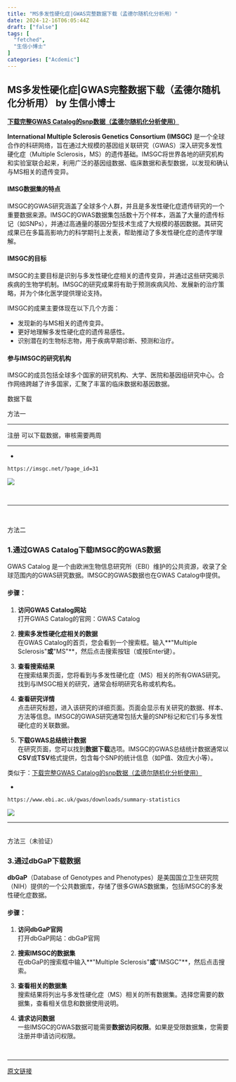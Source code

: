 ```yaml
---
title: "MS多发性硬化症|GWAS完整数据下载（孟德尔随机化分析用）"
date: 2024-12-16T06:05:44Z
draft: ["false"]
tags: [
  "fetched",
  "生信小博士"
]
categories: ["Acdemic"]
---
```

MS多发性硬化症|GWAS完整数据下载（孟德尔随机化分析用） by 生信小博士
------
<div><p><strong><span leaf=""><a href="https://mp.weixin.qq.com/s?__biz=Mzg2NDcxMzYwNg==&amp;mid=2247488153&amp;idx=1&amp;sn=18e6cd10c5bdd565a0b7857a08c5bb13&amp;scene=21#wechat_redirect" textvalue="下载完整GWAS Catalog的snp数据（孟德尔随机化分析使用）" data-itemshowtype="0" target="_blank" linktype="text" data-linktype="2">下载完整GWAS Catalog的snp数据（孟德尔随机化分析使用）</a></span></strong></p><p><strong><span leaf="">International Multiple Sclerosis Genetics Consortium (IMSGC)</span></strong><span leaf=""> 是一个全球合作的科研网络，旨在通过大规模的基因组关联研究（GWAS）深入研究多发性硬化症（Multiple Sclerosis，MS）的遗传基础。IMSGC将世界各地的研究机构和实验室联合起来，利用广泛的基因组数据、临床数据和表型数据，以发现和确认与MS相关的遗传变异。</span></p><h4><span leaf=""><span textstyle="">IMSG数据集的特点</span></span></h4><p><span leaf="">IMSGC的GWAS研究涵盖了全球多个人群，并且是多发性硬化症遗传研究的一个重要数据来源。IMSGC的GWAS数据集包括数十万个样本，涵盖了大量的遗传标记（如SNPs），并通过高通量的基因分型技术生成了大规模的基因数据。其研究成果已在多篇高影响力的科学期刊上发表，帮助推动了多发性硬化症的遗传学理解。</span></p><h4><span leaf=""><span textstyle="">IMSGC的目标</span></span></h4><p><span leaf="">IMSGC的主要目标是识别与多发性硬化症相关的遗传变异，并通过这些研究揭示疾病的生物学机制。IMSGC的研究成果将有助于预测疾病风险、发展新的治疗策略，并为个体化医学提供理论支持。</span></p><p><span leaf=""><span textstyle="">IMSGC的成果主要体现在以下几个方面：</span></span></p><ul><li><section><span leaf="">发现新的与MS相关的遗传变异。</span></section></li><li><section><span leaf="">更好地理解多发性硬化症的遗传易感性。</span></section></li><li><section><span leaf="">识别潜在的生物标志物，用于疾病早期诊断、预测和治疗。</span></section></li></ul><h4><span leaf="">参与IMSGC的研究机构</span></h4><p><span leaf="">IMSGC的成员包括全球多个国家的研究机构、大学、医院和基因组研究中心。合作网络跨越了许多国家，汇聚了丰富的临床数据和基因数据。</span></p><p><span leaf=""><span textstyle="">数据下载</span></span></p><p><span leaf=""><span textstyle="">方法一</span></span></p><hr><p><span leaf=""><span textstyle="">注册 可以下载数据，审核需要两周</span></span></p><hr><section><ul><li></ul><pre data-lang="ruby"><code><span leaf=""><span>https:</span><span>/</span><span>/imsgc.net/</span><span>?p</span><span>age_id=</span><span>31</span></span></code></pre></section><section nodeleaf=""><img data-imgfileid="100004501" data-ratio="0.48518518518518516" data-s="300,640" data-src="https://mmbiz.qpic.cn/sz_mmbiz_png/xVhD7345SkuZlzCQQpTwiaiaQQqEhVzicH3xcyiaDmZcuKyMfOKRWVcfxzZ6Tlne8qkuzkk23VomrhMZNUcjAQOPiaw/640?wx_fmt=png&amp;from=appmsg" data-type="png" data-w="1080" type="block" src="https://mmbiz.qpic.cn/sz_mmbiz_png/xVhD7345SkuZlzCQQpTwiaiaQQqEhVzicH3xcyiaDmZcuKyMfOKRWVcfxzZ6Tlne8qkuzkk23VomrhMZNUcjAQOPiaw/640?wx_fmt=png&amp;from=appmsg"></section><p><span leaf=""><br></span></p><hr><p><span leaf=""><br></span></p><p><span leaf=""><span textstyle="">方法二</span></span></p><h3><span leaf="">1.</span><strong><span leaf="">通过GWAS Catalog下载IMSGC的GWAS数据</span></strong></h3><p><span leaf="">GWAS Catalog 是一个由欧洲生物信息研究所（EBI）维护的公共资源，收录了全球范围内的GWAS研究数据。IMSGC的GWAS数据也在GWAS Catalog中提供。</span></p><h4><span leaf="">步骤：</span></h4><ol><li><p><strong><span leaf="">访问GWAS Catalog网站</span></strong><span leaf=""><br></span><span leaf="">打开GWAS Catalog的官网：</span><span leaf="">GWAS Catalog</span></p></li><li><p><strong><span leaf="">搜索多发性硬化症相关的数据</span></strong><span leaf=""><br></span><span leaf="">在GWAS Catalog的首页，您会看到一个搜索框。输入**"Multiple Sclerosis"</span><strong><span leaf="">或</span></strong><span leaf="">"MS"**，然后点击搜索按钮（或按Enter键）。</span></p></li><li><p><strong><span leaf="">查看搜索结果</span></strong><span leaf=""><br></span><span leaf="">在搜索结果页面，您将看到与多发性硬化症（MS）相关的所有GWAS研究。找到与IMSGC相关的研究，通常会标明研究名称或机构名。</span></p></li><li><p><strong><span leaf="">查看研究详情</span></strong><span leaf=""><br></span><span leaf="">点击研究标题，进入该研究的详细页面。页面会显示有关研究的数据、样本、方法等信息。IMSGC的GWAS研究通常包括大量的SNP标记和它们与多发性硬化症的关联数据。</span></p></li><li><p><strong><span leaf="">下载GWAS总结统计数据</span></strong><span leaf=""><br></span><span leaf="">在研究页面，您可以找到</span><strong><span leaf="">数据下载</span></strong><span leaf="">选项。IMSGC的GWAS总结统计数据通常以</span><strong><span leaf="">CSV</span></strong><span leaf="">或</span><strong><span leaf="">TSV</span></strong><span leaf="">格式提供，包含每个SNP的统计信息（如P值、效应大小等）。</span></p></li></ol><p><span leaf="">类似于：<a href="https://mp.weixin.qq.com/s?__biz=Mzg2NDcxMzYwNg==&amp;mid=2247488153&amp;idx=1&amp;sn=18e6cd10c5bdd565a0b7857a08c5bb13&amp;scene=21#wechat_redirect" textvalue="下载完整GWAS Catalog的snp数据（孟德尔随机化分析使用）" data-itemshowtype="0" target="_blank" linktype="text" data-linktype="2">下载完整GWAS Catalog的snp数据（孟德尔随机化分析使用）</a></span></p><section><ul><li></ul><pre data-lang="ruby"><code><span leaf=""><span>https:</span><span>/</span><span>/www.ebi.ac.uk/gwas/downloads/summary</span><span>-statistics</span></span></code></pre></section><section nodeleaf=""><img data-imgfileid="100004503" data-ratio="0.4675925925925926" data-s="300,640" data-src="https://mmbiz.qpic.cn/sz_mmbiz_png/xVhD7345SkuZlzCQQpTwiaiaQQqEhVzicH3vb8TnIZRicia8H9dypicC81WyDh7h71zJvVZ0mAUoFjWBVb25n2JM0nsw/640?wx_fmt=png&amp;from=appmsg" data-type="png" data-w="1080" type="block" src="https://mmbiz.qpic.cn/sz_mmbiz_png/xVhD7345SkuZlzCQQpTwiaiaQQqEhVzicH3vb8TnIZRicia8H9dypicC81WyDh7h71zJvVZ0mAUoFjWBVb25n2JM0nsw/640?wx_fmt=png&amp;from=appmsg"></section><hr><section><span leaf=""><br></span></section><section><span leaf=""><span textstyle="">方法三（未验证）</span></span></section><h3><span leaf="">3.</span><strong><span leaf="">通过dbGaP下载数据</span></strong></h3><p><strong><span leaf="">dbGaP</span></strong><span leaf="">（Database of Genotypes and Phenotypes）是美国国立卫生研究院（NIH）提供的一个公共数据库，存储了很多GWAS数据集，包括IMSGC的多发性硬化症数据。</span></p><h4><span leaf="">步骤：</span></h4><ol><li><p><strong><span leaf="">访问dbGaP官网</span></strong><span leaf=""><br></span><span leaf="">打开dbGaP网站：</span><span leaf="">dbGaP官网</span></p></li><li><p><strong><span leaf="">搜索IMSGC的数据集</span></strong><span leaf=""><br></span><span leaf="">在dbGaP的搜索框中输入**"Multiple Sclerosis"</span><strong><span leaf="">或</span></strong><span leaf="">"IMSGC"**，然后点击搜索。</span></p></li><li><p><strong><span leaf="">查看相关的数据集</span></strong><span leaf=""><br></span><span leaf="">搜索结果将列出与多发性硬化症（MS）相关的所有数据集。选择您需要的数据集，查看相关信息和数据使用说明。</span></p></li><li><p><strong><span leaf="">请求访问数据</span></strong><span leaf=""><br></span><span leaf="">一些IMSGC的GWAS数据可能需要</span><strong><span leaf="">数据访问权限</span></strong><span leaf="">。如果是受限数据集，您需要注册并申请访问权限。</span></p><section nodeleaf=""><mp-common-profile data-pluginname="mpprofile" data-nickname="生信小博士" data-alias="bioinformatics_Dr" data-from="0" data-headimg="http://mmbiz.qpic.cn/sz_mmbiz_png/xVhD7345Sks7JhVxUX46ZKxPSob6ptqIZgnIEnHOn5VMwCX8sN6MQy1Pq4XXFEOJ6grAmsoQugyCDKOZictDBHA/0?wx_fmt=png" data-signature="【生物信息学】R语言开始，学习生信。Seurat，单细胞测序，空间转录组。 Python，scanpy，cell2location。资料分享" data-id="Mzg2NDcxMzYwNg==" data-is_biz_ban="0" data-service_type="1"></mp-common-profile></section><p><span leaf=""><br></span></p></li></ol><p><mp-style-type data-value="3"></mp-style-type></p></div>  
<hr>
<a href="https://mp.weixin.qq.com/s/G5XngF1KhaffSIavTXTbAQ",target="_blank" rel="noopener noreferrer">原文链接</a>
